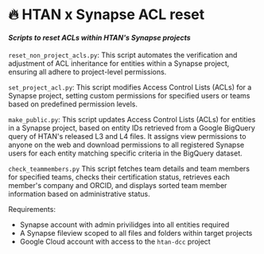 # 🔥 HTAN x Synapse ACL reset
#### *Scripts to reset ACLs within HTAN's Synapse projects*

`reset_non_project_acls.py`: 
This script automates the verification and adjustment of ACL inheritance for entities within a Synapse project, ensuring all adhere to project-level permissions.

`set_project_acl.py`: 
This script modifies Access Control Lists (ACLs) for a Synapse project, setting custom permissions for specified users or teams based on predefined permission levels.

`make_public.py`: This script updates Access Control Lists (ACLs) for entities in a Synapse project, based on entity IDs retrieved from a Google BigQuery query of HTAN's released L3 and L4 files. It assigns view permissions to anyone on the web and download permissions to all registered Synapse users for each entity matching specific criteria in the BigQuery dataset.

`check_teammembers.py` This script fetches team details and team members for specified teams, checks their certification status, retrieves each member's company and ORCID, and displays sorted team member information based on administrative status.

Requirements: 
- Synapse account with admin privilidges into all entities required
- A Synapse fileview scoped to all files and folders within target projects
- Google Cloud account with access to the `htan-dcc` project
